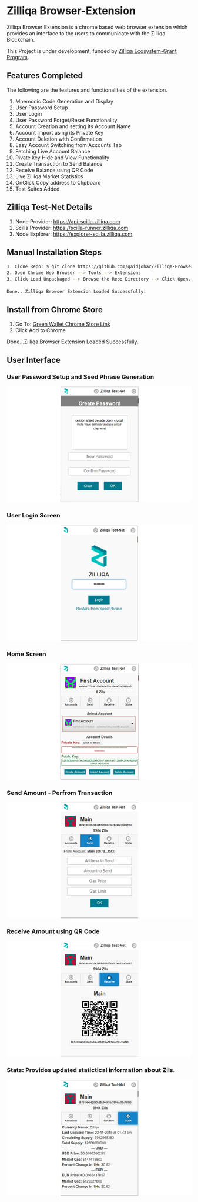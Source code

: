 # Zilliqa Browser-Extension

Zilliqa Browser Extension is a chrome based web browser extension which provides an interface to the users to communicate with the Zilliqa Blockchain.

This Project is under development, funded by [Zilliqa Ecosystem-Grant Program](https://blog.zilliqa.com/announcing-the-first-zilliqa-ecosystem-grant-awardees-4ccb39ef83c9).


## Features Completed

The following are the features and functionalities of the extension.

1. Mnemonic Code Generation and Display
2. User Password Setup
3. User Login
4. User Password Forget/Reset Functionality
5. Account Creation and setting its Account Name
6. Account Import using its Private Key
7. Account Deletion with Confirmation
9. Easy Account Switching from Accounts Tab
10. Fetching Live Account Balance
11. Pivate key Hide and View Functionality
12. Create Transaction to Send Balance
13. Receive Balance using QR Code
14. Live Zilliqa Market Statistics
15. OnClick Copy address to Clipboard
16. Test Suites Added


## Zilliqa Test-Net Details

1. Node Provider: https://api-scilla.zilliqa.com
2. Scilla Provider: https://scilla-runner.zilliqa.com
3. Node Explorer: https://explorer-scilla.zilliqa.com

## Manual Installation Steps
```sh
1. Clone Repo: $ git clone https://github.com/qaidjohar/Zilliqa-Browser-Extension
2. Open Chrome Web Browser --> Tools --> Extensions
3. Click Load Unpackaged --> Browse the Repo Directory --> Click Open.

Done...Zilliqa Browser Extension Loaded Successfully.
```

## Install from Chrome Store
1. Go To: [Green Wallet Chrome Store Link](https://chrome.google.com/webstore/detail/green-wallet/afmpijpoenjincdlhebfccmcmfkdkdjc)
2. Click Add to Chrome

Done...Zilliqa Browser Extension Loaded Successfully.


## User Interface

### User Password Setup and Seed Phrase Generation
![User Setup](docs/screenshots/1.png "User Setup")

### User Login Screen

![User Login Screen](docs/screenshots/2.png "User Login")

### Home Screen

![Home](docs/screenshots/3.png "Accounts Home")

### Send Amount - Perfrom Transaction
![Accounts Details](docs/screenshots/7.png)

### Receive Amount using QR Code
![Receive](docs/screenshots/8.png)

### Stats: Provides updated statictical information about Zils.

![Stats](docs/screenshots/9.png)
